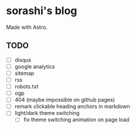 # sorashi's blog

Made with Astro.

## TODO

- [ ] disqus
- [ ] google analytics
- [ ] sitemap
- [ ] rss
- [ ] robots.txt
- [ ] ogp
- [ ] 404 (maybe impossible on github pages)
- [ ] remark clickable heading anchors in markdown
- [ ] light/dark theme switching
    - [ ] fix theme switching animation on page load
